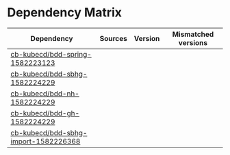 # Dependency Matrix

Dependency | Sources | Version | Mismatched versions
---------- | ------- | ------- | -------------------
[cb-kubecd/bdd-spring-1582223123](https://github.com/cb-kubecd/bdd-spring-1582223123.git) |  | []() | 
[cb-kubecd/bdd-sbhg-1582224229](https://github.com/cb-kubecd/bdd-sbhg-1582224229.git) |  | []() | 
[cb-kubecd/bdd-nh-1582224229](https://github.com/cb-kubecd/bdd-nh-1582224229.git) |  | []() | 
[cb-kubecd/bdd-gh-1582224229](https://github.com/cb-kubecd/bdd-gh-1582224229.git) |  | []() | 
[cb-kubecd/bdd-sbhg-import-1582226368](https://github.com/cb-kubecd/bdd-sbhg-import-1582226368.git) |  | []() | 
